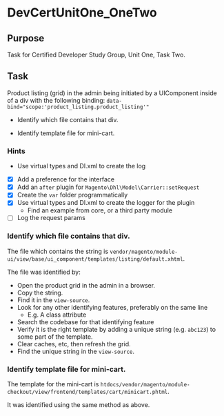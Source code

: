 # DevCertUnitOne_OneTwo

## Purpose
Task for Certified Developer Study Group, Unit One, Task Two.

## Task

Product listing (grid) in the admin being initiated by a UIComponent inside of a div with the following binding:
`data-bind="scope:'product_listing.product_listing'"`

- Identify which file contains that div.

- Identify template file for mini-cart.

### Hints
* Use virtual types and DI.xml to create the log

- [x] Add a preference for the interface
- [x] Add an `after` plugin for `Magento\Dhl\Model\Carrier::setRequest`
- [x] Create the `var` folder programmatically
- [x] Use virtual types and DI.xml to create the logger for the plugin
    - Find an example from core, or a third party module
- [ ] Log the request params

### Identify which file contains that div.
The file which contains the string is `vendor/magento/module-ui/view/base/ui_component/templates/listing/default.xhtml`.

The file was identified by:
- Open the product grid in the admin in a browser.
- Copy the string.
- Find it in the `view-source`.
- Look for any other identifying features, preferably on the same line
    - E.g. A class attribute
- Search the codebase for that identifying feature
- Verify it is the right template by adding a unique string (e.g. `abc123`) to some part of the template. 
- Clear caches, etc, then refresh the grid.
- Find the unique string in the `view-source`.

### Identify template file for mini-cart.
The template for the mini-cart is `htdocs/vendor/magento/module-checkout/view/frontend/templates/cart/minicart.phtml`.

It was identified using the same method as above.

